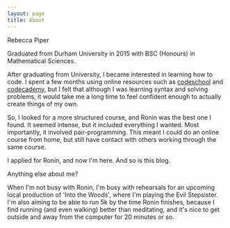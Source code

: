 ```yaml
---
layout: page
title: About
---
```


Rebecca Piper

Graduated from Durham University in 2015 with BSC (Honours) in Mathematical Sciences.

After graduating from University, I became interested in learning how to code. I spent a few months using online resources such as [codeschool](www.codeschool.com) and [codecademy](www.codecademy.com), but I felt that although I was learning syntax and solving problems, it would take me a long time to feel confident enough to actually create things of my own.

So, I looked for a more structured course, and Ronin was the best one I found. It seemed intense, but it included everything I wanted. Most importantly, it involved pair-programming. This meant I could do an online course from home, but still have contact with others working through the same course.

I applied for Ronin, and now I'm here. And so is this blog.

Anything else about me?

When I'm not busy with Ronin, I'm busy with rehearsals for an upcoming local production of 'Into the Woods', where I'm playing the Evil Stepsister. I'm also aiming to be able to run 5k by the time Ronin finishes, because I find running (and even walking) better than meditating, and it's nice to get outside and away from the computer for 20 minutes or so.


